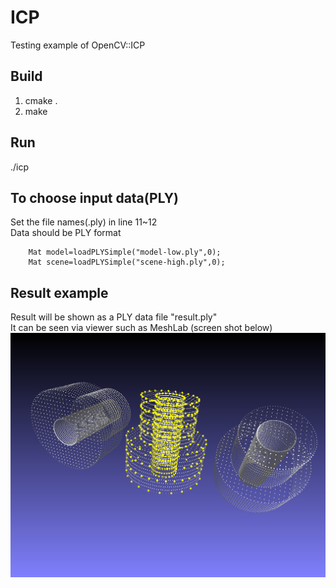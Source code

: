 # ICP
Testing example of OpenCV::ICP

## Build
1. cmake .
2. make

## Run
./icp

## To choose input data(PLY)
Set the file names(.ply) in line 11~12  
Data should be PLY format
~~~
	Mat model=loadPLYSimple("model-low.ply",0);
	Mat scene=loadPLYSimple("scene-high.ply",0);

~~~

## Result example
Result will be shown as a PLY data file "result.ply"  
It can be seen via viewer such as MeshLab (screen shot below)
<img src="snapshot00.png" />


